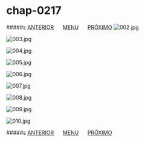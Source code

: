# chap-0217
#####s [ANTERIOR](/chap-0216/readme.md)&nbsp;&nbsp;&nbsp;&nbsp;&nbsp;&nbsp;[MENU](/readme.md)&nbsp;&nbsp;&nbsp;&nbsp;&nbsp;&nbsp;[PRÓXIMO](/chap-0218/readme.md)
![002.jpg](002.jpg)

![003.jpg](003.jpg)

![004.jpg](004.jpg)

![005.jpg](005.jpg)

![006.jpg](006.jpg)

![007.jpg](007.jpg)

![008.jpg](008.jpg)

![009.jpg](009.jpg)

![010.jpg](010.jpg)

#####s [ANTERIOR](/chap-0216/readme.md)&nbsp;&nbsp;&nbsp;&nbsp;&nbsp;&nbsp;[MENU](/readme.md)&nbsp;&nbsp;&nbsp;&nbsp;&nbsp;&nbsp;[PRÓXIMO](/chap-0218/readme.md)
